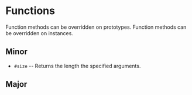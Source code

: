 # Functions

Function methods can be overridden on prototypes.
Function methods can be overridden on instances.

## Minor

- `#size`
-- Returns the length the specified arguments.

## Major